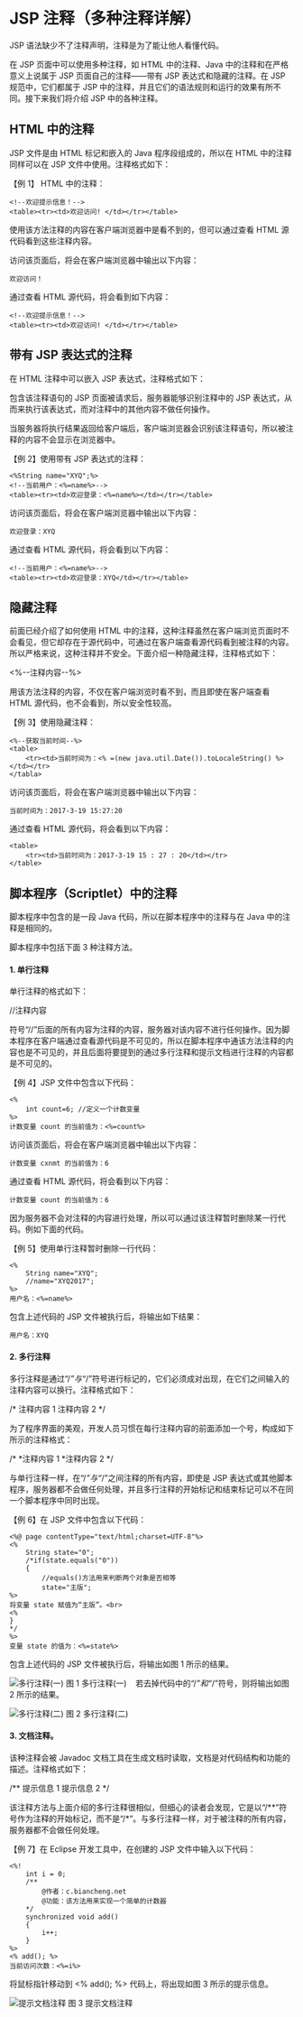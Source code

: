 # JSP 注释（多种注释详解）

JSP 语法缺少不了注释声明，注释是为了能让他人看懂代码。

在 JSP 页面中可以使用多种注释，如 HTML 中的注释、Java 中的注释和在严格意义上说属于 JSP 页面自己的注释——带有 JSP 表达式和隐藏的注释。在 JSP 规范中，它们都属于 JSP 中的注释，并且它们的语法规则和运行的效果有所不同。接下来我们将介绍 JSP 中的各种注释。

## HTML 中的注释

JSP 文件是由 HTML 标记和嵌入的 Java 程序段组成的，所以在 HTML 中的注释同样可以在 JSP 文件中使用。注释格式如下：

<!--注释内容-->

【例 1】 HTML 中的注释：

```
<!--欢迎提示信息！-->
<table><tr><td>欢迎访问! </td></tr></table>
```

使用该方法注释的内容在客户端浏览器中是看不到的，但可以通过查看 HTML 源代码看到这些注释内容。

访问该页面后，将会在客户端浏览器中输出以下内容：

```
欢迎访问！
```

通过查看 HTML 源代码，将会看到如下内容：

```
<!--欢迎提示信息！-->
<table><tr><td>欢迎访问! </td></tr></table>
```

## 带有 JSP 表达式的注释

在 HTML 注释中可以嵌入 JSP 表达式，注释格式如下：

<!--comment<%=expression %>-->

包含该注释语句的 JSP 页面被请求后，服务器能够识别注释中的 JSP 表达式，从而来执行该表达式，而对注释中的其他内容不做任何操作。

当服务器将执行结果返回给客户端后，客户端浏览器会识别该注释语句，所以被注释的内容不会显示在浏览器中。

【例 2】使用带有 JSP 表达式的注释：

```
<%String name="XYQ";%>
<!--当前用户：<%=name%>-->
<table><tr><td>欢迎登录：<%=name%></td></tr></table>
```

访问该页面后，将会在客户端浏览器中输出以下内容：

```
欢迎登录：XYQ
```

通过查看 HTML 源代码，将会看到以下内容：

```
<!--当前用户：<%=name%>-->
<table><tr><td>欢迎登录：XYQ</td></tr></table>
```

## 隐藏注释

前面已经介绍了如何使用 HTML 中的注释，这种注释虽然在客户端浏览页面时不会看见，但它却存在于源代码中，可通过在客户端查看源代码看到被注释的内容。所以严格来说，这种注释并不安全。下面介绍一种隐藏注释，注释格式如下：

<%--注释内容--%>

用该方法注释的内容，不仅在客户端浏览时看不到，而且即使在客户端查看 HTML 源代码，也不会看到，所以安全性较高。

【例 3】使用隐藏注释：

```
<%--获取当前时间--%>
<table>
    <tr><td>当前时间为：<% =(new java.util.Date()).toLocaleString() %></td></tr>
</tabla>
```

访问该页面后，将会在客户端浏览器中输出以下内容：

```
当前时间为：2017-3-19 15:27:20
```

通过查看 HTML 源代码，将会看到以下内容：

```
<table>
    <tr><td>当前时间为：2017-3-19 15 : 27 : 20</td></tr>
</table>
```

## 脚本程序（Scriptlet）中的注释

脚本程序中包含的是一段 Java 代码，所以在脚本程序中的注释与在 Java 中的注释是相同的。

脚本程序中包括下面 3 种注释方法。

#### 1\. 单行注释

单行注释的格式如下：

//注释内容

符号“//”后面的所有内容为注释的内容，服务器对该内容不进行任何操作。因为脚本程序在客户端通过查看源代码是不可见的，所以在脚本程序中通该方法注释的内容也是不可见的，并且后面将要提到的通过多行注释和提示文档进行注释的内容都是不可见的。

【例 4】JSP 文件中包含以下代码：

```
<%
    int count=6; //定义一个计数变量
%>
计数变量 count 的当前值为：<%=count%>
```

访问该页面后，将会在客户端浏览器中输出以下内容：

```
计数变量 cxnmt 的当前值为：6
```

通过查看 HTML 源代码，将会看到以下内容：

```
计数变量 count 的当前值为：6
```

因为服务器不会对注释的内容进行处理，所以可以通过该注释暂时删除某一行代码。例如下面的代码。

【例 5】使用单行注释暂时删除一行代码：

```
<%
    String name="XYQ";
    //name="XYQ2017";
%>
用户名：<%=name%>
```

包含上述代码的 JSP 文件被执行后，将输出如下结果：

```
用户名：XYQ
```

#### 2\. 多行注释

多行注释是通过“/*”与“*/”符号进行标记的，它们必须成对出现，在它们之间输入的注释内容可以换行。注释格式如下：

/*
注释内容 1
注释内容 2
*/

为了程序界面的美观，开发人员习惯在每行注释内容的前面添加一个号，构成如下所示的注释格式：

/*
*注释内容 1
*注释内容 2
*/

与单行注释一样，在“/*”与“*/”之间注释的所有内容，即使是 JSP 表达式或其他脚本程序，服务器都不会做任何处理，并且多行注释的开始标记和结束标记可以不在同一个脚本程序中同时出现。

【例 6】在 JSP 文件中包含以下代码：

```
<%@ page contentType="text/html;charset=UTF-8"%>
<%
    String state="0";
    /*if(state.equals("0"))
    { 
        //equals()方法用来判断两个对象是否相等
        state="主版";
%>
将变量 state 赋值为“主版”。<br>
<%
}
*/
%>
变量 state 的值为：<%=state%>
```

包含上述代码的 JSP 文件被执行后，将输出如图 1 所示的结果。

![多行注释(一) ](img/a2cb1ec946522626f09f72dcc06a7b3a.jpg)
图 1 多行注释(一)   
若去掉代码中的“/*”和“*/”符号，则将输出如图 2 所示的结果。

![多行注释(二)](img/00e4c94a438059b4a8de5f567a44b839.jpg)
图 2 多行注释(二)

#### 3\. 文档注释。

该种注释会被 Javadoc 文档工具在生成文档时读取，文档是对代码结构和功能的描述。注释格式如下：

/**
提示信息 1
提示信息 2
*/

该注释方法与上面介绍的多行注释很相似，但细心的读者会发现，它是以“/**”符号作为注释的开始标记，而不是“/*”。与多行注释一样，对于被注释的所有内容，服务器都不会做任何处理。

【例 7】在 Eclipse 开发工具中，在创建的 JSP 文件中输入以下代码：

```
<%!
    int i = 0;
    /**
        @作者：c.biancheng.net
        @功能：该方法用来实现一个简单的计数器
    */
    synchronized void add()
    {
        i++;
    }
%>
<% add(); %>
当前访问次数：<%=i%>
```

将鼠标指针移动到 <% add(); %> 代码上，将出现如图 3 所示的提示信息。

![提示文档注释](img/f0225cf084cce2d46d56db33dc00b11a.jpg)
图 3 提示文档注释